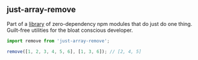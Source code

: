 ## just-array-remove

Part of a [library](../../../../) of zero-dependency npm modules that do just do one thing.  
Guilt-free utilities for the bloat conscious developer.

```js
import remove from 'just-array-remove';

remove([1, 2, 3, 4, 5, 6], [1, 3, 6]); // [2, 4, 5]
```
